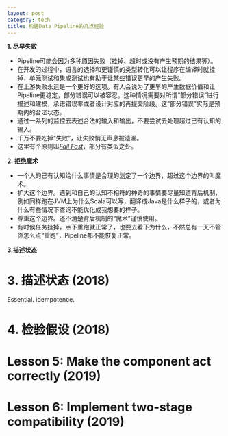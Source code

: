 ```yaml
---
layout: post
category: tech
title: 构建Data Pipeline的几点经验
---
```


**1. 尽早失败**

- Pipeline可能会因为多种原因失败（挂掉、超时或没有产生预期的结果等）。
- 在开发的过程中，语言的选择和更谨慎的类型转化可以让程序在编译时就挂掉，单元测试和集成测试也有助于让某些错误更早的产生失败。
- 在上游失败永远是一个更好的选项。有人会说为了更早的产生数据价值和让Pipeline更稳定，部分错误可以被容忍。这种情况需要对所谓“部分错误”进行描述和建模，承诺错误率或者设计对应的再提交阶段。这“部分错误”实际是预期内的合法状态。
- 通过一系列的监控去表述合法的输入和输出，不要尝试去处理超过已有认知的输入。
- 千万不要吃掉“失败”，让失败悄无声息被遗漏。
- 这里有个原则叫[*Fail Fast*](https://www.martinfowler.com/ieeeSoftware/failFast.pdf)，部分有类似之处。

**2. 拒绝魔术**

- 一个人的已有认知给什么事情是合理的划定了一个边界，超过这个边界的叫魔术。
- 扩大这个边界。遇到和自己的认知不相符的神奇的事情要尽量知道背后机制，例如同样跑在JVM上为什么Scala可以写，翻译成Java是什么样子的，或者为什么有些情况下查询不能优化成我想要的样子。
- 尊重这个边界。还不清楚背后机制的“魔术”谨慎使用。
- 有时候任务挂掉，点下重跑就正常了，也要去看下为什么，不然总有一天不管你怎么点“重跑”，Pipeline都不能恢复正常。

**3.描述状态**

# 3. 描述状态 (2018)

Essential. idempotence.

# 4. 检验假设 (2018)



# Lesson 5: Make the component act correctly (2019)

# Lesson 6: Implement two-stage compatibility (2019)

